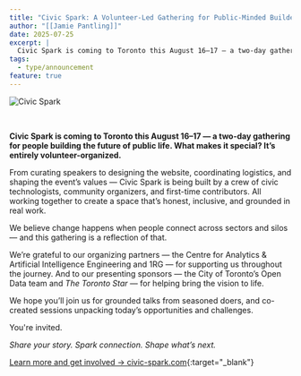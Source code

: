 ```yaml
---
title: "Civic Spark: A Volunteer-Led Gathering for Public-Minded Builders"
author: "[[Jamie Pantling]]"
date: 2025-07-25
excerpt: |
  Civic Spark is coming to Toronto this August 16–17 — a two-day gathering for people building the future of public life. What makes it special? It’s entirely volunteer-organized.
tags:
  - type/announcement
feature: true
---
```

![Civic Spark](/assets/images/announcements/civic-spark/civicspark.png)

<br/>

**Civic Spark is coming to Toronto this August 16–17 — a two-day gathering for people building the future of public life. What makes it special? It’s entirely volunteer-organized.**  

From curating speakers to designing the website, coordinating logistics, and shaping the event’s values — Civic Spark is being built by a crew of civic technologists, community organizers, and first-time contributors. All working together to create a space that’s honest, inclusive, and grounded in real work.

We believe change happens when people connect across sectors and silos — and this gathering is a reflection of that.

We’re grateful to our organizing partners — the Centre for Analytics & Artificial Intelligence Engineering and 1RG — for supporting us throughout the journey. And to our presenting sponsors — the City of Toronto’s Open Data team and *The Toronto Star* — for helping bring the vision to life.

We hope you’ll join us for grounded talks from seasoned doers, and co-created sessions unpacking today’s opportunities and challenges.

You're invited.

*Share your story. Spark connection. Shape what’s next.*

[Learn more and get involved → civic-spark.com](https://civic-spark.com){:target="_blank"}

<br/>